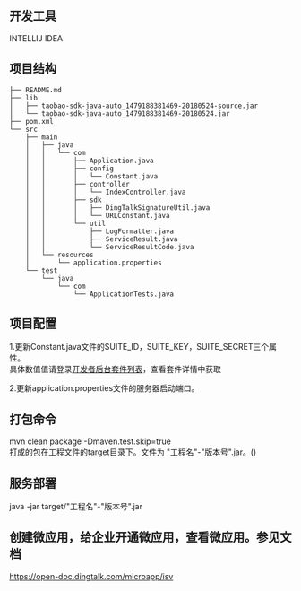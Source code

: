 
## 开发工具
INTELLIJ IDEA

## 项目结构
```
├── README.md
├── lib
│   ├── taobao-sdk-java-auto_1479188381469-20180524-source.jar
│   └── taobao-sdk-java-auto_1479188381469-20180524.jar
├── pom.xml
└── src
    ├── main
    │   ├── java
    │   │   └── com
    │   │       ├── Application.java
    │   │       ├── config
    │   │       │   └── Constant.java
    │   │       ├── controller
    │   │       │   └── IndexController.java
    │   │       ├── sdk
    │   │       │   ├── DingTalkSignatureUtil.java
    │   │       │   └── URLConstant.java
    │   │       └── util
    │   │           ├── LogFormatter.java
    │   │           ├── ServiceResult.java
    │   │           └── ServiceResultCode.java
    │   └── resources
    │       └── application.properties
    └── test
        └── java
            └── com
                └── ApplicationTests.java

```
                    
                
## 项目配置
1.更新Constant.java文件的SUITE_ID，SUITE_KEY，SUITE_SECRET三个属性。  
具体数值值请登录[开发者后台套件列表](http://open-dev.dingtalk.com/#/suite?_k=4j8h05)，查看套件详情中获取      

2.更新application.properties文件的服务器启动端口。

## 打包命令
mvn clean package  -Dmaven.test.skip=true  
打成的包在工程文件的target目录下。文件为  "工程名"-"版本号".jar。()

## 服务部署    
java -jar  target/"工程名"-"版本号".jar

## 创建微应用，给企业开通微应用，查看微应用。参见文档  
https://open-doc.dingtalk.com/microapp/isv
